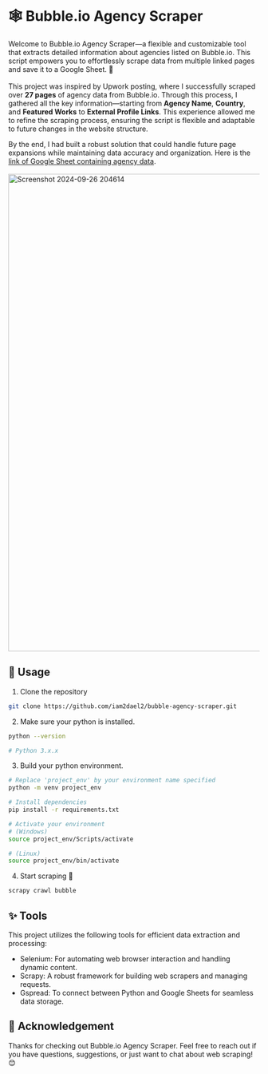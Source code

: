 # 🕸️ Bubble.io Agency Scraper
Welcome to Bubble.io Agency Scraper—a flexible and customizable tool that extracts detailed information about agencies listed on Bubble.io. This script empowers you to effortlessly scrape data from multiple linked pages and save it to a Google Sheet. 🎉<br><br>
This project was inspired by Upwork posting, where I successfully scraped over **27 pages** of agency data from Bubble.io. Through this process, I gathered all the key information—starting from **Agency Name**, **Country**, and **Featured Works** to **External Profile Links**. This experience allowed me to refine the scraping process, ensuring the script is flexible and adaptable to future changes in the website structure.

By the end, I had built a robust solution that could handle future page expansions while maintaining data accuracy and organization. Here is the [link of Google Sheet containing agency data](https://docs.google.com/spreadsheets/d/1lpcsyRrer_Its6NDlmUHsR2_5u39wJZ4iSjvCHdUT2o/edit?usp=sharing).
<br><br>
<img width="956" alt="Screenshot 2024-09-26 204614" src="https://github.com/user-attachments/assets/fe63ed6e-38e0-4100-a27c-a008e366d44d">

## 🏃 Usage
1. Clone the repository
```bash
git clone https://github.com/iam2dael2/bubble-agency-scraper.git
```
2. Make sure your python is installed.
```bash
python --version

# Python 3.x.x
```
3. Build your python environment.
```bash
# Replace 'project_env' by your environment name specified
python -m venv project_env

# Install dependencies
pip install -r requirements.txt

# Activate your environment
# (Windows)
source project_env/Scripts/activate

# (Linux)
source project_env/bin/activate
```  
4. Start scraping 🎉
```bash
scrapy crawl bubble
```

## ✨ Tools
This project utilizes the following tools for efficient data extraction and processing:

* Selenium: For automating web browser interaction and handling dynamic content.
* Scrapy: A robust framework for building web scrapers and managing requests.
* Gspread: To connect between Python and Google Sheets for seamless data storage.

## 🙏 Acknowledgement
Thanks for checking out Bubble.io Agency Scraper. Feel free to reach out if you have questions, suggestions, or just want to chat about web scraping! 😊
